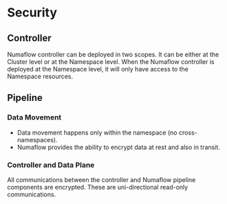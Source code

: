 # Security

## Controller

Numaflow controller can be deployed in two scopes. It can be either at the Cluster level or at the Namespace 
level. When the Numaflow controller is deployed at the Namespace level, it will only have access to the Namespace
resources.

## Pipeline

### Data Movement

 - Data movement happens only within the namespace (no cross-namespaces).
 - Numaflow provides the ability to encrypt data at rest and also in transit.

### Controller and Data Plane

All communications between the controller and Numaflow pipeline components are encrypted. 
These are uni-directional read-only communications.
